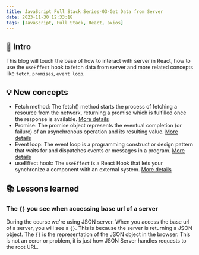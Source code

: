 ```yaml
---
title: JavaScript Full Stack Series-03-Get Data from Server
date: 2023-11-30 12:33:18
tags: [JavaScript, Full Stack, React, axios]
---
```


## **🔎 Intro**

This blog will touch the base of how to interact with server in React, how to use the `useEffect` hook to fetch data from server and more related concepts like `fetch`, `promises`, `event loop`.
<!-- more -->

## **💡 New concepts**

- Fetch method:
The fetch() method starts the process of fetching a resource from the network, returning a promise which is fulfilled once the response is available. [More details](https://developer.mozilla.org/en-US/docs/Web/API/fetch)
- Promise:
The promise object represents the eventual completion (or failure) of an asynchronous operation and its resulting value. [More details](https://developer.mozilla.org/en-US/docs/Web/JavaScript/Reference/Global_Objects/Promise)
- Event loop:
The event loop is a programming construct or design pattern that waits for and dispatches events or messages in a program. [More details](https://www.youtube.com/watch?v=8aGhZQkoFbQ)
- useEffect hook:
The `useEffect` is a React Hook that lets your synchronize a component with an external system. [More details](https://react.dev/reference/react/useEffect)

## **📚 Lessons learned**

### **The `{}` you see when accessing base url of a server**

During the course we're using JSON server. When you access the base url of a server, you will see a `{}`. This is because the server is returning a JSON object. The `{}` is the representation of the JSON object in the browser. This is not an eeror or problem, it is just how JSON Server handles requests to the root URL.